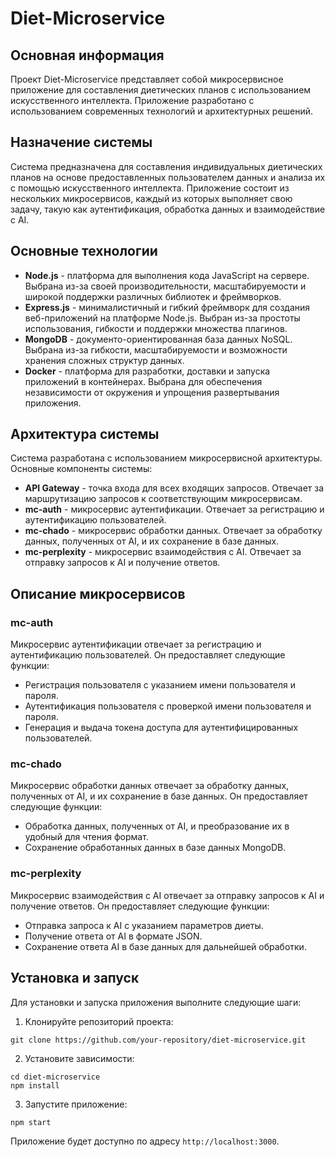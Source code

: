 # Diet-Microservice

## Основная информация

Проект Diet-Microservice представляет собой микросервисное приложение для составления диетических планов с использованием искусственного интеллекта. Приложение разработано с использованием современных технологий и архитектурных решений.

## Назначение системы

Система предназначена для составления индивидуальных диетических планов на основе предоставленных пользователем данных и анализа их с помощью искусственного интеллекта. Приложение состоит из нескольких микросервисов, каждый из которых выполняет свою задачу, такую как аутентификация, обработка данных и взаимодействие с AI.

## Основные технологии

- **Node.js** - платформа для выполнения кода JavaScript на сервере. Выбрана из-за своей производительности, масштабируемости и широкой поддержки различных библиотек и фреймворков.
- **Express.js** - минималистичный и гибкий фреймворк для создания веб-приложений на платформе Node.js. Выбран из-за простоты использования, гибкости и поддержки множества плагинов.
- **MongoDB** - документо-ориентированная база данных NoSQL. Выбрана из-за гибкости, масштабируемости и возможности хранения сложных структур данных.
- **Docker** - платформа для разработки, доставки и запуска приложений в контейнерах. Выбрана для обеспечения независимости от окружения и упрощения развертывания приложения.

## Архитектура системы

Система разработана с использованием микросервисной архитектуры. Основные компоненты системы:

- **API Gateway** - точка входа для всех входящих запросов. Отвечает за маршрутизацию запросов к соответствующим микросервисам.
- **mc-auth** - микросервис аутентификации. Отвечает за регистрацию и аутентификацию пользователей.
- **mc-chado** - микросервис обработки данных. Отвечает за обработку данных, полученных от AI, и их сохранение в базе данных.
- **mc-perplexity** - микросервис взаимодействия с AI. Отвечает за отправку запросов к AI и получение ответов.

## Описание микросервисов

### mc-auth

Микросервис аутентификации отвечает за регистрацию и аутентификацию пользователей. Он предоставляет следующие функции:

- Регистрация пользователя с указанием имени пользователя и пароля.
- Аутентификация пользователя с проверкой имени пользователя и пароля.
- Генерация и выдача токена доступа для аутентифицированных пользователей.

### mc-chado

Микросервис обработки данных отвечает за обработку данных, полученных от AI, и их сохранение в базе данных. Он предоставляет следующие функции:

- Обработка данных, полученных от AI, и преобразование их в удобный для чтения формат.
- Сохранение обработанных данных в базе данных MongoDB.

### mc-perplexity

Микросервис взаимодействия с AI отвечает за отправку запросов к AI и получение ответов. Он предоставляет следующие функции:

- Отправка запроса к AI с указанием параметров диеты.
- Получение ответа от AI в формате JSON.
- Сохранение ответа AI в базе данных для дальнейшей обработки.

## Установка и запуск

Для установки и запуска приложения выполните следующие шаги:

1. Клонируйте репозиторий проекта:

```
git clone https://github.com/your-repository/diet-microservice.git
```

2. Установите зависимости:

```
cd diet-microservice
npm install
```

3. Запустите приложение:

```
npm start
```

Приложение будет доступно по адресу `http://localhost:3000`.
